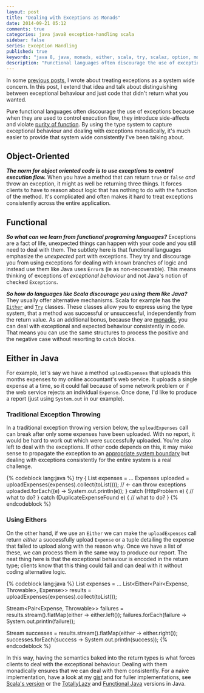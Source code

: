 ```yaml
---
layout: post
title: "Dealing with Exceptions as Monads"
date: 2014-09-21 05:12
comments: true
categories: java java8 exception-handling scala
sidebar: false
series: Exception Handling
published: true
keywords: "java 8, java, monads, either, scala, try, scalaz, option, monadically"
description: "Functional languages often discourage the use of exceptions because they can subvert control execution flow; they introduce side-affects. By using the type system to capture exceptional behaviour and dealing with exceptions monadically, it's much easier to provide system wide consistently."
---
```


In some [previous posts](http://baddotrobot.com/blog/categories/exceptions/), I wrote about treating exceptions as a system wide concern. In this post, I extend that idea and talk about distinguishing between exceptional behaviour and just code that didn't return what you wanted.

Pure functional languages often discourage the use of exceptions because when they are used to control execution flow, they introduce side-affects and violate [purity of function](http://baddotrobot.com/blog/2012/04/03/scala-as-a-functional-oo-hybrid/). By using the type system to capture exceptional behaviour and dealing with exceptions monadically, it's much easier to provide that system wide consistently I've been talking about.

<!-- more -->

## Object-Oriented

***The norm for object oriented code is to use exceptions to control execution flow.*** When you have a method that can return `true` or `false` _and_ throw an exception, it might as well be returning three things. It forces clients to have to reason about logic that has nothing to do with the function of the method. It's complicated and often makes it hard to treat exceptions consistently across the entire application.


## Functional

***So what can we learn from functional programing languages?*** Exceptions are a fact of life, unexpected things can happen with your code and you still need to deal with them. The subtlety here is that functional languages emphasize the *unexpected* part with exceptions. They try and discourage you from using exceptions for dealing with known branches of logic and instead use them like Java uses `Error`s (ie as non-recoverable). This means thinking of exceptions of _exceptional behaviour_ and not Java's notion of checked `Exceptions`.

***So how do languages like Scala discourage you using them like Java?*** They usually offer alternative mechanisms. Scala for example has the [`Either`](http://www.scala-lang.org/api/2.11.1/#scala.util.Either) and [`Try`](http://www.scala-lang.org/api/2.11.1/#scala.util.Try) classes. These classes allow you to express using the type system, that a method was successful or unsuccessful, independently from the return value. As an additional bonus, because they are [monadic](http://debasishg.blogspot.co.uk/2008/03/monads-another-way-to-abstract.html), you can deal with exceptional and expected behaviour consistently in code. That means you can use the same structures to process the positive and the negative case without resorting to `catch` blocks.
  
## Either in Java
  
For example, let's say we have a method `uploadExpenses` that uploads this months expenses to my online accountant's web service. It uploads a single expense at a time, so it could fail because of some network problem or if the web service rejects an individual `Expense`. Once done, I'd like to produce a report (just using `System.out` in our example).

### Traditional Exception Throwing

In a traditional exception throwing version below, the `uploadExpenses` call can break after only some expenses have been uploaded. With no report, it would be hard to work out which were successfully uploaded. You're also left to deal with the exceptions. If other code depends on this, it may make sense to propagate the exception to an [appropriate system boundary](http://baddotrobot.com/blog/2012/03/28/exception-handling-as-a-system-wide-concern/) but dealing with exceptions consistently for the entire system is a real challenge.

{% codeblock lang:java %}
try {
    List<Expense> expenses = ...
    Expenses uploaded = uploadExpenses(expenses).collect(toList()));    // <- can throw exceptions
    uploaded.forEach((e) -> System.out.println(e));
} catch (HttpProblem e) {
    // what to do?
} catch (DuplicateExpenseFound e) {
    // what to do?
}
{% endcodeblock %}


### Using Eithers

On the other hand, if we use an `Either` we can make the `uploadExpenses` call return _either_ a successfully upload `Expense` or a tuple detailing the expense that failed to upload along with the reason why. Once we have a list of these, we can process them in the same way to produce our report. The neat thing here is that the exceptional behaviour is encoded in the return type; clients know that this thing could fail and can deal with it without coding alternative logic.


{% codeblock lang:java %}
List<Expense> expenses = ...
List<Either<Pair<Expense, Throwable>, Expense>> results = uploadExpenses(expenses).collect(toList());

Stream<Pair<Expense, Throwable>> failures = results.stream().flatMap(either -> either.left());
failures.forEach(failure -> System.out.println(failure));

Stream<Expense> successes = results.stream().flatMap(either -> either.right());
successes.forEach(success -> System.out.println(success));
{% endcodeblock %}

In this way, having the semantics baked into the return types is what forces clients to deal with the exceptional behaviour. Dealing with them monadically ensures that we can deal with them consistently. For a naive implementation, have a look at my [gist](https://gist.github.com/tobyweston/caefc3b5ec36348387e5) and for fuller implementations, see [Scala's version](https://github.com/scala/scala/blob/2.11.x/src/library/scala/util/Either.scala) or the [TotallyLazy](https://code.google.com/p/totallylazy/source/browse/src/com/googlecode/totallylazy/Either.java) and [Functional Java](https://functionaljava.ci.cloudbees.com/job/master/javadoc/fj/data/Either.html) versions in Java.